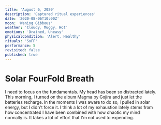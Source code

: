 ```yaml
---
title: 'August 6, 2020'
description: 'Captured ritual experiences'
date: '2020-08-06T10:00Z'
moon: 'Waning Gibbous'
weather: 'Cloudy, Muggy, Hot'
emotions: 'Drained, Uneasy'
physicalCondition: 'Alert, Healthy'
rituals: 'SoFF'
performance: 5
revisited: false
published: true
---
```


# Solar FourFold Breath

I need to focus on the fundamentals. My head has been so distracted lately. This morning, I turned on the album Magma by Gojira and just let the batteries recharge. In the moments I was aware to do so, I pulled in solar energy, but I didn't force it. I think a lot of my exhaustion lately stems from how concentrated I have been combined with how chaotic my mind normally is. It takes a lot of effort that I'm not used to expending.